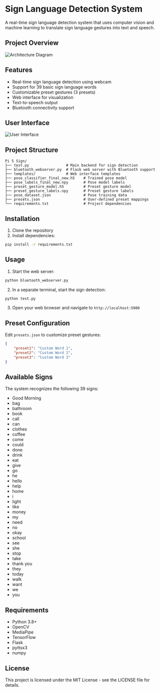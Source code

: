 # Sign Language Detection System

A real-time sign language detection system that uses computer vision and machine learning to translate sign language gestures into text and speech.

## Project Overview

![Architecture Diagram](arch.png)

## Features

- Real-time sign language detection using webcam
- Support for 39 basic sign language words
- Customizable preset gestures (3 presets)
- Web interface for visualization
- Text-to-speech output
- Bluetooth connectivity support

## User Interface

![User Interface](UI.png)

## Project Structure

```
Pi 5 Sign/
├── test.py                 # Main backend for sign detection
├── bluetooth_webserver.py  # Flask web server with Bluetooth support
├── templates/              # Web interface templates
├── pose_classifier_final_new.h5    # Trained pose model
├── pose_labels_final_new.npy       # Pose model labels
├── preset_gesture_model.h5         # Preset gesture model
├── preset_gesture_labels.npy       # Preset gesture labels
├── pose_dataset.json               # Pose training data
├── presets.json                    # User-defined preset mappings
└── requirements.txt                # Project dependencies
```

## Installation

1. Clone the repository
2. Install dependencies:
```bash
pip install -r requirements.txt
```

## Usage

1. Start the web server:
```bash
python bluetooth_webserver.py
```

2. In a separate terminal, start the sign detection:
```bash
python test.py
```

3. Open your web browser and navigate to `http://localhost:5000`

## Preset Configuration

Edit `presets.json` to customize preset gestures:
```json
{
    "preset1": "Custom Word 1",
    "preset2": "Custom Word 2",
    "preset3": "Custom Word 3"
}
```

## Available Signs

The system recognizes the following 39 signs:
- Good Morning
- bag
- bathroom
- book
- call
- can
- clothes
- coffee
- come
- could
- done
- drink
- eat
- give
- go
- he
- hello
- help
- home
- i
- light
- like
- money
- my
- need
- no
- okay
- school
- see
- she
- stop
- take
- thank you
- they
- today
- walk
- want
- we
- you

## Requirements

- Python 3.8+
- OpenCV
- MediaPipe
- TensorFlow
- Flask
- pyttsx3
- numpy

## License

This project is licensed under the MIT License - see the LICENSE file for details. 